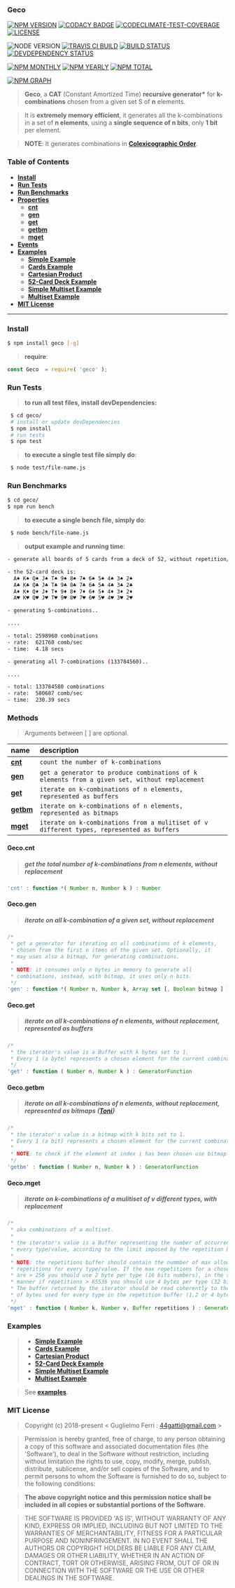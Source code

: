 ### Geco

[![NPM VERSION](http://img.shields.io/npm/v/geco.svg?style=flat)](https://www.npmjs.org/package/geco)
[![CODACY BADGE](https://img.shields.io/codacy/b18ed7d95b0a4707a0ff7b88b30d3def.svg?style=flat)](https://www.codacy.com/public/44gatti/geco)
[![CODECLIMATE-TEST-COVERAGE](https://img.shields.io/codeclimate/c/rootslab/geco.svg?style=flat)](https://codeclimate.com/github/rootslab/geco)
[![LICENSE](http://img.shields.io/badge/license-MIT-blue.svg?style=flat)](https://github.com/rootslab/geco#mit-license)

![NODE VERSION](https://img.shields.io/node/v/geco.svg)
[![TRAVIS CI BUILD](http://img.shields.io/travis/rootslab/geco.svg?style=flat)](http://travis-ci.org/rootslab/geco)
[![BUILD STATUS](http://img.shields.io/david/rootslab/geco.svg?style=flat)](https://david-dm.org/rootslab/geco)
[![DEVDEPENDENCY STATUS](http://img.shields.io/david/dev/rootslab/geco.svg?style=flat)](https://david-dm.org/rootslab/geco#info=devDependencies)

[![NPM MONTHLY](http://img.shields.io/npm/dm/geco.svg?style=flat)](http://npm-stat.com/charts.html?package=geco)
[![NPM YEARLY](https://img.shields.io/npm/dy/geco.svg)](http://npm-stat.com/charts.html?package=geco)
[![NPM TOTAL](https://img.shields.io/npm/dt/geco.svg)](http://npm-stat.com/charts.html?package=geco)

[![NPM GRAPH](https://nodei.co/npm/geco.png?downloads=true&downloadRank=true&stars=true)](https://nodei.co/npm/geco/)

> __Geco__, a __CAT__ (Constant Amortized Time) __recursive generator*__ for __k-combinations__ chosen from a given set S of __n__ elements.

> It is __extremely memory efficient__, it generates all the k-combinations in a set of __n elements__, using a __single sequence of n bits__, only __1 bit__ per element.

> __NOTE__: It generates combinations in __[Colexicographic Order](https://en.wikipedia.org/wiki/Lexicographical_order#Colexicographic_order)__.


### Table of Contents

- __[Install](#install)__
- __[Run Tests](#run-tests)__
- __[Run Benchmarks](#run-benchmarks)__
- __[Properties](#properties)__
    - __[cnt](#gecocnt)__
    - __[gen](#gecogen)__
    - __[get](#gecoget)__
    - __[getbm](#gecogetbm)__
    - __[mget](#gecomget)__
- __[Events](#events)__
- __[Examples](#examples)__
  - __[Simple Example](#examples)__
  - __[Cards Example](#examples)__
  - __[Cartesian Product](#examples)__
  - __[52-Card Deck Example](#examples)__
  - __[Simple Multiset Example](#examples)__
  - __[Multiset Example](#examples)__
 - __[MIT License](#mit-license)__

------------------------------------------------------------------------------

### Install

```bash
$ npm install geco [-g]
```

> __require__:

```javascript
const Geco  = require( 'geco' );
```

### Run Tests

> __to run all test files, install devDependencies:__

```bash
 $ cd geco/
 # install or update devDependencies
 $ npm install 
 # run tests
 $ npm test
```

> __to execute a single test file simply do__:

```bash
 $ node test/file-name.js
```

### Run Benchmarks

```bash
$ cd geco/
$ npm run bench
```

> __to execute a single bench file, simply do__:

```bash
 $ node bench/file-name.js
```

> __output example and running time__:

```bash
- generate all boards of 5 cards from a deck of 52, without repetition/replacement

- the 52-card deck is:
  A♠ K♠ Q♠ J♠ T♠ 9♠ 8♠ 7♠ 6♠ 5♠ 4♠ 3♠ 2♠ 
  A♣ K♣ Q♣ J♣ T♣ 9♣ 8♣ 7♣ 6♣ 5♣ 4♣ 3♣ 2♣ 
  A♦ K♦ Q♦ J♦ T♦ 9♦ 8♦ 7♦ 6♦ 5♦ 4♦ 3♦ 2♦ 
  A♥ K♥ Q♥ J♥ T♥ 9♥ 8♥ 7♥ 6♥ 5♥ 4♥ 3♥ 2♥

- generating 5-combinations..

....

- total: 2598960 combinations
- rate:  621760 comb/sec
- time:  4.18 secs

- generating all 7-combinations (133784560)..

....

- total: 133784580 combinations
- rate:  580687 comb/sec
- time:  230.39 secs

```

### Methods

> Arguments between [ ] are optional.

|            name         |                           description                            |
|:------------------------|:-----------------------------------------------------------------|
| __[cnt](#gecocount)__   | `count the number of k-combinations` |
| __[gen](#gecogen)__     | `get a generator to produce combinations of k elements from a given set, without replacement`|
| __[get](#gecoget)__     | `iterate on k-combinations of n elements, represented as buffers` |
| __[getbm](#gecogetbm)__ | `iterate on k-combinations of n elements, represented as bitmaps` |
| __[mget](#gecomget)__   | `iterate on k-combinations from a mulitiset of v different types, represented as buffers` |


#### Geco.cnt
> ##### get the total number of k-combinations from n elements, without replacement
```javascript
'cnt' : function *( Number n, Number k ) : Number
```

#### Geco.gen
> ##### iterate on all k-combination of a given set, without replacement
```javascript
/*
 * get a generator for iterating on all combinations of k elements,
 * chosen from the first n items of the given set. Optionally, it
 * may uses also a bitmap, for generating combinations.
 *
 * NOTE: it consumes only n bytes in memory to generate all
 * combinations, instead, with bitmap, it uses only n bits.
 */
'gen' : function *( Number n, Number k, Array set [, Boolean bitmap ] ) : GeneratorFunction
```

#### Geco.get
> ##### iterate on all k-combinations of n elements, without replacement, represented as buffers
```javascript
/*
 * the iterator's value is a Buffer with k bytes set to 1.
 * Every 1 (a byte) represents a chosen element for the current combination.
 */
'get' : function ( Number n, Number k ) : GeneratorFunction
```

#### Geco.getbm
> ##### iterate on all k-combinations of n elements, without replacement, represented as bitmaps  ([Toni](https://github.com/rootslab/toni))
```javascript
/*
 * the iterator's value is a bitmap with k bits set to 1.
 * Every 1 (a bit) represents a chosen element for the current combination.
 *
 * NOTE: to check if the element at index i has been chosen use bitmap.chk( i ).
 */
'getbm' : function ( Number n, Number k ) : GeneratorFunction
```

#### Geco.mget
> ##### iterate on k-combinations of a mulitiset of v different types, with replacement
```javascript
/*
 * aka combinations of a multiset.
 *
 * the iterator's value is a Buffer representing the number of occurrences of
 * every type/value, according to the limit imposed by the repetition buffer.
 *
 * NOTE: the repetitions buffer should contain the nummber of max allowable
 * repetitions for every type/value. If the max repetitions for a chosen type
 * are > 256 you should use 2 byte per type (16 bits numbers), in the same
 * manner if repetitions > 65536 you should use 4 bytes per type (32 bits).
 * The buffer returned by the iterator should be read coherently to the number
 * of bytes used for every type in the repetition buffer (1,2 or 4 bytes).
 */
'mget' : function ( Number k, Number v, Buffer repetitions ) : GeneratorFunction
```


### Examples

 > - __[Simple Example](example/next-example.js)__
 > - __[Cards Example](example/cards-example.js)__
 > - __[Cartesian Product](example/cartesian-product-example.js)__
 > - __[52-Card Deck Example](example/deck-example.js)__
 > - __[Simple Multiset Example](example/multi-simple-example.js)__
 > - __[Multiset Example](example/multi-example.js)__

> See __[examples](example/)__.


### MIT License

> Copyright (c) 2018-present &lt; Guglielmo Ferri : 44gatti@gmail.com &gt;

> Permission is hereby granted, free of charge, to any person obtaining
> a copy of this software and associated documentation files (the
> 'Software'), to deal in the Software without restriction, including
> without limitation the rights to use, copy, modify, merge, publish,
> distribute, sublicense, and/or sell copies of the Software, and to
> permit persons to whom the Software is furnished to do so, subject to
> the following conditions:

> __The above copyright notice and this permission notice shall be
> included in all copies or substantial portions of the Software.__

> THE SOFTWARE IS PROVIDED 'AS IS', WITHOUT WARRANTY OF ANY KIND,
> EXPRESS OR IMPLIED, INCLUDING BUT NOT LIMITED TO THE WARRANTIES OF
> MERCHANTABILITY, FITNESS FOR A PARTICULAR PURPOSE AND NONINFRINGEMENT.
> IN NO EVENT SHALL THE AUTHORS OR COPYRIGHT HOLDERS BE LIABLE FOR ANY
> CLAIM, DAMAGES OR OTHER LIABILITY, WHETHER IN AN ACTION OF CONTRACT,
> TORT OR OTHERWISE, ARISING FROM, OUT OF OR IN CONNECTION WITH THE
> SOFTWARE OR THE USE OR OTHER DEALINGS IN THE SOFTWARE.
